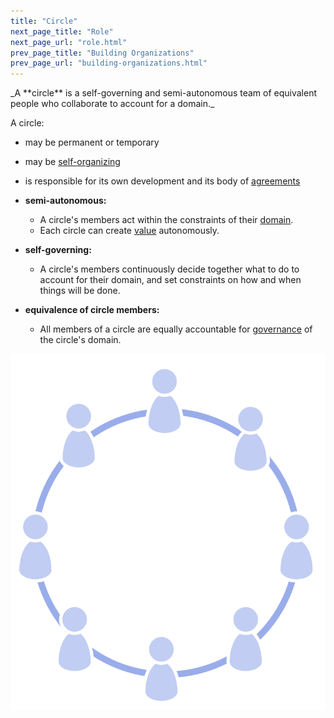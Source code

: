 ```yaml
---
title: "Circle"
next_page_title: "Role"
next_page_url: "role.html"
prev_page_title: "Building Organizations"
prev_page_url: "building-organizations.html"
---
```



<div class="card summary"><div class="card-body">_A **circle** is a self-governing and semi-autonomous team of equivalent people who collaborate to account for a domain._
</div></div>

A circle:

-   may be permanent or temporary
-   may be <a href="glossary.html#entry-self-organization" class="glossary-tooltip" data-toggle="tooltip" title="Self-Organization: Any activity or process through which people organize work. Self-organization happens within the constraints of a domain, but without the direct influence of  external agents. In any organization or team, self-organization co-exists with external influence (e.g. external objections or governance decisions that affect the domain).">self-organizing</a>
-   is responsible for its own development and its body of <a href="glossary.html#entry-agreement" class="glossary-tooltip" data-toggle="tooltip" title="Agreement: An agreed upon guideline, process, protocol or policy designed to guide the flow of value.">agreements</a>

-   **semi-autonomous:**
    -   A circle's members act within the constraints of their <a href="glossary.html#entry-domain" class="glossary-tooltip" data-toggle="tooltip" title="Domain: A distinct area of influence, activity and decision-making within an organization.">domain</a>.
    -   Each circle can create <a href="glossary.html#entry-value" class="glossary-tooltip" data-toggle="tooltip" title="Value: The importance, worth or usefulness of something in relation to a driver. Also &quot;a principle of some significance that guides behavior&quot; (mostly used as plural, &quot;values&quot;, or &quot;organizational values&quot;).">value</a> autonomously.
-   **self-governing:**
    -   A circle's members continuously decide together what to do to account for their domain, and set constraints on how and when things will be done.
-  **equivalence of circle members:**
    -   All members of a circle are equally accountable for <a href="glossary.html#entry-governance" class="glossary-tooltip" data-toggle="tooltip" title="Governance: The process of setting objectives and making and evolving decisions that guide people towards achieving those objectives.">governance</a> of the circle's domain.

![All members of a circle are equally accountable for governance of the circle's domain](img/circle/circle.png)

